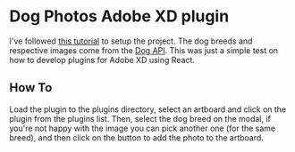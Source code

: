# Dog Photos Adobe XD plugin

I've followed [this tutorial](https://adobexdplatform.com/plugin-docs/tutorials/quick-start-react/) to setup the project.
The dog breeds and respective images come from the [Dog API](https://dog.ceo/dog-api/).
This was just a simple test on how to develop plugins for Adobe XD using React.

## How To

Load the plugin to the plugins directory, select an artboard and click on the plugin from the plugins list. Then, select the dog breed on the modal, if you're not happy with the image you can pick another one (for the same breed), and then click on the button to add the photo to the artboard. 

